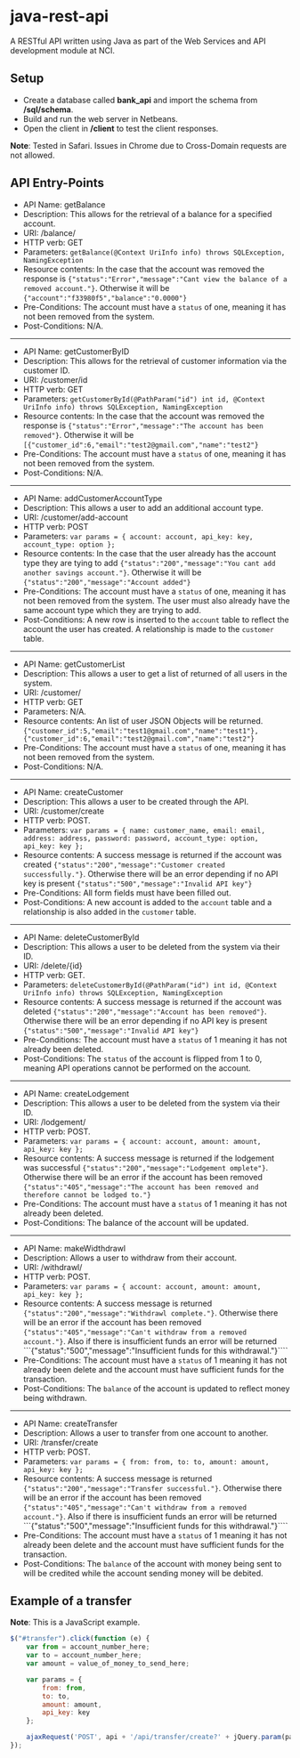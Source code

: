 # java-rest-api
A RESTful API written using Java as part of the Web Services and API development module at NCI.



## Setup

- Create a database called **bank_api** and import the schema from **/sql/schema**.
- Build and run the web server in Netbeans.
- Open the client in **/client** to test the client responses.

**Note**: Tested in Safari. Issues in Chrome due to Cross-Domain requests are not allowed.

## API Entry-Points

- API Name: getBalance
- Description: This allows for the retrieval of a balance for a specified account.
- URI: /balance/
- HTTP verb: GET
- Parameters: ```getBalance(@Context UriInfo info) throws SQLException, NamingException```
- Resource contents: In the case that the account was removed the response is ```{"status":"Error","message":"Cant view the balance of a removed account."}```. Otherwise it will be ```{"account":"f33980f5","balance":"0.0000"}```
- Pre-Conditions: The account must have a ```status``` of one, meaning it has not been removed from the system.
- Post-Conditions: N/A.

---

- API Name: getCustomerByID
- Description: This allows for the retrieval of customer information via the customer ID.
- URI: /customer/id
- HTTP verb: GET
- Parameters: ```getCustomerById(@PathParam("id") int id, @Context UriInfo info) throws SQLException, NamingException```
- Resource contents: In the case that the account was removed the response is ```{"status":"Error","message":"The account has been removed"}```. Otherwise it will be ```[{"customer_id":6,"email":"test2@gmail.com","name":"test2"}```
- Pre-Conditions: The account must have a ```status``` of one, meaning it has not been removed from the system.
- Post-Conditions: N/A.

---

- API Name: addCustomerAccountType
- Description: This allows a user to add an additional account type.
- URI: /customer/add-account
- HTTP verb: POST
- Parameters: ```var params = { account: account, api_key: key, account_type: option };```
- Resource contents: In the case that the user already has the account type they are tying to add ```{"status":"200","message":"You cant add another savings account."}```. Otherwise it will be ```{"status":"200","message":"Account added"}```
- Pre-Conditions: The account must have a ```status``` of one, meaning it has not been removed from the system. The user must also already have the same account type which they are trying to add.
- Post-Conditions: A new row is inserted to the ```account``` table to reflect the account the user has created. A relationship is made to the ```customer``` table.

---

- API Name: getCustomerList
- Description: This allows a user to get a list of returned of all users in the system.
- URI: /customer/
- HTTP verb: GET
- Parameters: N/A.
- Resource contents: An list of user JSON Objects will be returned. ```{"customer_id":5,"email":"test1@gmail.com","name":"test1"},{"customer_id":6,"email":"test2@gmail.com","name":"test2"}```
- Pre-Conditions: The account must have a ```status``` of one, meaning it has not been removed from the system.
- Post-Conditions: N/A.

---

- API Name: createCustomer
- Description: This allows a user to be created through the API.
- URI: /customer/create
- HTTP verb: POST.
- Parameters: ```var params = { name: customer_name, email: email, address: address, password: password, account_type: option, api_key: key };```
- Resource contents: A success message is returned if the account was created ```{"status":"200","message":"Customer created successfully."}```. Otherwise there will be an error depending if no API key is present ```{"status":"500","message":"Invalid API key"}```
- Pre-Conditions: All form fields must have been filled out.
- Post-Conditions: A new account is added to the ```account``` table and a relationship is also added in the ```customer``` table.

---

- API Name: deleteCustomerById
- Description: This allows a user to be deleted from the system via their ID.
- URI: /delete/{id}
- HTTP verb: GET.
- Parameters: ```deleteCustomerById(@PathParam("id") int id, @Context UriInfo info) throws SQLException, NamingException```
- Resource contents: A success message is returned if the account was deleted ```{"status":"200","message":"Account has been removed"}```. Otherwise there will be an error depending if no API key is present ```{"status":"500","message":"Invalid API key"}```
- Pre-Conditions: The account must have a ```status``` of 1 meaning it has not already been deleted.
- Post-Conditions: The ```status``` of the account is flipped from 1 to 0, meaning API operations cannot be performed on the account.

---

- API Name: createLodgement
- Description: This allows a user to be deleted from the system via their ID.
- URI: /lodgement/
- HTTP verb: POST.
- Parameters: ```var params = { account: account, amount: amount, api_key: key };```
- Resource contents: A success message is returned if the lodgement was successful ```{"status":"200","message":"Lodgement omplete"}```. Otherwise there will be an error if the account has been removed ```{"status":"405","message":"The account has been removed and therefore cannot be lodged to."}```
- Pre-Conditions: The account must have a ```status``` of 1 meaning it has not already been deleted.
- Post-Conditions: The balance of the account will be updated.

---

- API Name: makeWidthdrawl
- Description: Allows a user to withdraw from their account.
- URI: /withdrawl/
- HTTP verb: POST.
- Parameters: ```var params = { account: account, amount: amount, api_key: key };```
- Resource contents: A success message is returned ```{"status":"200","message":"Withdrawl complete."}```. Otherwise there will be an error if the account has been removed ```{"status":"405","message":"Can't withdraw from a removed account."}```. Also if there is insufficient funds an error will be returned ```{"status":"500","message":"Insufficient funds for this withdrawal."}````
- Pre-Conditions: The account must have a ```status``` of 1 meaning it has not already been delete and the account must have sufficient funds for the transaction.
- Post-Conditions: The ```balance``` of the account is updated to reflect money being withdrawn.

---

- API Name: createTransfer
- Description: Allows a user to transfer from one account to another.
- URI: /transfer/create
- HTTP verb: POST.
- Parameters: ```var params = { from: from, to: to, amount: amount, api_key: key };```
- Resource contents: A success message is returned ```{"status":"200","message":"Transfer successful."}```. Otherwise there will be an error if the account has been removed ```{"status":"405","message":"Can't withdraw from a removed account."}```. Also if there is insufficient funds an error will be returned ```{"status":"500","message":"Insufficient funds for this withdrawal."}````
- Pre-Conditions: The account must have a ```status``` of 1 meaning it has not already been delete and the account must have sufficient funds for the transaction.
- Post-Conditions: The ```balance``` of the account with money being sent to will be credited while the account sending money will be debited.

## Example of a transfer

**Note**: This is a JavaScript example.

```javascript
$("#transfer").click(function (e) {
    var from = account_number_here;
    var to = account_number_here;
    var amount = value_of_money_to_send_here;

    var params = {
        from: from,
        to: to,
        amount: amount,
        api_key: key
    };

    ajaxRequest('POST', api + '/api/transfer/create?' + jQuery.param(params));
});
```
